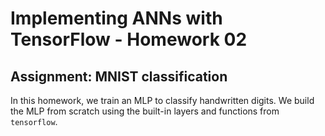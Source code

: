 # Implementing ANNs with TensorFlow - Homework 02

## Assignment: MNIST classification

In this homework, we train an MLP to classify handwritten digits. We build the MLP from scratch using the built-in layers and functions from `tensorflow`.
